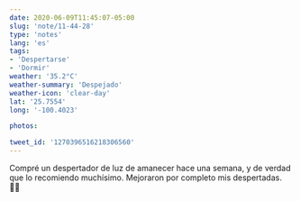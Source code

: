 ```yaml
---
date: 2020-06-09T11:45:07-05:00
slug: 'note/11-44-28'
type: 'notes'
lang: 'es'
tags:
- 'Despertarse'
- 'Dormir'
weather: '35.2°C'
weather-summary: 'Despejado'
weather-icon: 'clear-day'
lat: '25.7554'
long: '-100.4023'

photos:

tweet_id: '1270396516218306560'
---
```

Compré un despertador de luz de amanecer hace una semana, y de verdad que lo recomiendo muchísimo. Mejoraron por completo mis despertadas. 🙌🏼  